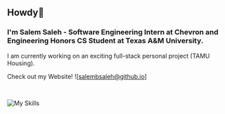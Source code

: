## Howdy👋
### I'm Salem Saleh - Software Engineering Intern at Chevron and Engineering Honors CS Student at Texas A&M University.

I am currently working on an exciting full-stack personal project (TAMU Housing).

Check out my Website!
![salembsaleh@github.io]

<br>

![My Skills](https://skillicons.dev/icons?i=python,java,html,css,js,react,nodejs,mongodb)

<!--
**salembsaleh/salembsaleh** is a ✨ _special_ ✨ repository because its `README.md` (this file) appears on your GitHub profile.

Here are some ideas to get you started:

- 🔭 I’m currently working on ...
- 🌱 I’m currently learning ...
- 👯 I’m looking to collaborate on ...
- 🤔 I’m looking for help with ...
- 💬 Ask me about ...
- 📫 How to reach me: ...
- 😄 Pronouns: ...
- ⚡ Fun fact: ...
-->
